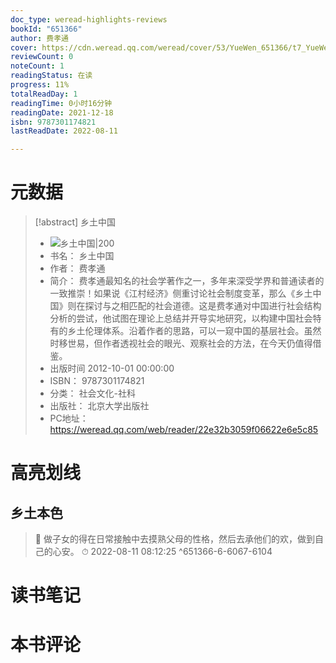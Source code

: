 ```yaml
---
doc_type: weread-highlights-reviews
bookId: "651366"
author: 费孝通
cover: https://cdn.weread.qq.com/weread/cover/53/YueWen_651366/t7_YueWen_651366.jpg
reviewCount: 0
noteCount: 1
readingStatus: 在读
progress: 11%
totalReadDay: 1
readingTime: 0小时16分钟
readingDate: 2021-12-18
isbn: 9787301174821
lastReadDate: 2022-08-11

---
```

# 元数据
> [!abstract] 乡土中国
> - ![ 乡土中国|200](https://cdn.weread.qq.com/weread/cover/53/YueWen_651366/t7_YueWen_651366.jpg)
> - 书名： 乡土中国
> - 作者： 费孝通
> - 简介： 费孝通最知名的社会学著作之一，多年来深受学界和普通读者的一致推崇！如果说《江村经济》侧重讨论社会制度变革，那么《乡土中国》则在探讨与之相匹配的社会道德。这是费孝通对中国进行社会结构分析的尝试，他试图在理论上总结并开导实地研究，以构建中国社会特有的乡土伦理体系。沿着作者的思路，可以一窥中国的基层社会。虽然时移世易，但作者透视社会的眼光、观察社会的方法，在今天仍值得借鉴。
> - 出版时间 2012-10-01 00:00:00
> - ISBN： 9787301174821
> - 分类： 社会文化-社科
> - 出版社： 北京大学出版社
> - PC地址：https://weread.qq.com/web/reader/22e32b3059f06622e6e5c85

# 高亮划线

## 乡土本色

> 📌 做子女的得在日常接触中去摸熟父母的性格，然后去承他们的欢，做到自己的心安。 
> ⏱ 2022-08-11 08:12:25 ^651366-6-6067-6104

# 读书笔记

# 本书评论
